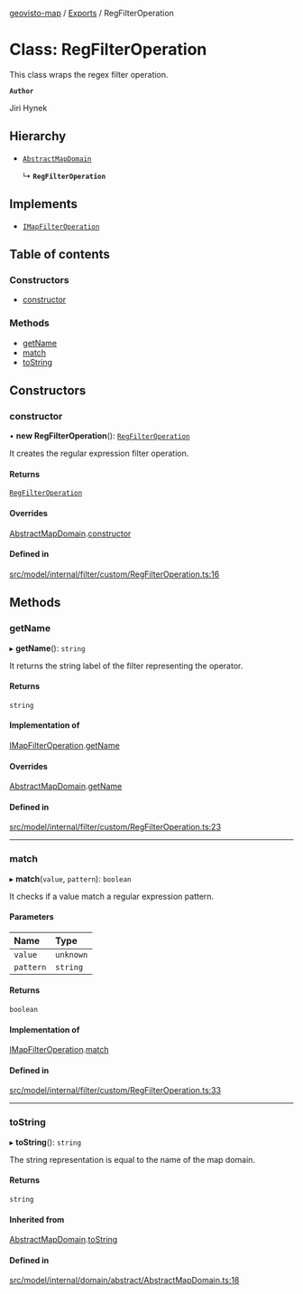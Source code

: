 [geovisto-map](../README.md) / [Exports](../modules.md) / RegFilterOperation

# Class: RegFilterOperation

This class wraps the regex filter operation.

**`Author`**

Jiri Hynek

## Hierarchy

- [`AbstractMapDomain`](AbstractMapDomain.md)

  ↳ **`RegFilterOperation`**

## Implements

- [`IMapFilterOperation`](../interfaces/IMapFilterOperation.md)

## Table of contents

### Constructors

- [constructor](RegFilterOperation.md#constructor)

### Methods

- [getName](RegFilterOperation.md#getname)
- [match](RegFilterOperation.md#match)
- [toString](RegFilterOperation.md#tostring)

## Constructors

### constructor

• **new RegFilterOperation**(): [`RegFilterOperation`](RegFilterOperation.md)

It creates the regular expression filter operation.

#### Returns

[`RegFilterOperation`](RegFilterOperation.md)

#### Overrides

[AbstractMapDomain](AbstractMapDomain.md).[constructor](AbstractMapDomain.md#constructor)

#### Defined in

[src/model/internal/filter/custom/RegFilterOperation.ts:16](https://github.com/geovisto/geovisto-map/blob/e22d774889dbc28cc1ec62933ecf6bab6690f172/src/model/internal/filter/custom/RegFilterOperation.ts#L16)

## Methods

### getName

▸ **getName**(): `string`

It returns the string label of the filter representing the operator.

#### Returns

`string`

#### Implementation of

[IMapFilterOperation](../interfaces/IMapFilterOperation.md).[getName](../interfaces/IMapFilterOperation.md#getname)

#### Overrides

[AbstractMapDomain](AbstractMapDomain.md).[getName](AbstractMapDomain.md#getname)

#### Defined in

[src/model/internal/filter/custom/RegFilterOperation.ts:23](https://github.com/geovisto/geovisto-map/blob/e22d774889dbc28cc1ec62933ecf6bab6690f172/src/model/internal/filter/custom/RegFilterOperation.ts#L23)

___

### match

▸ **match**(`value`, `pattern`): `boolean`

It checks if a value match a regular expression pattern.

#### Parameters

| Name | Type |
| :------ | :------ |
| `value` | `unknown` |
| `pattern` | `string` |

#### Returns

`boolean`

#### Implementation of

[IMapFilterOperation](../interfaces/IMapFilterOperation.md).[match](../interfaces/IMapFilterOperation.md#match)

#### Defined in

[src/model/internal/filter/custom/RegFilterOperation.ts:33](https://github.com/geovisto/geovisto-map/blob/e22d774889dbc28cc1ec62933ecf6bab6690f172/src/model/internal/filter/custom/RegFilterOperation.ts#L33)

___

### toString

▸ **toString**(): `string`

The string representation is equal to the name of the map domain.

#### Returns

`string`

#### Inherited from

[AbstractMapDomain](AbstractMapDomain.md).[toString](AbstractMapDomain.md#tostring)

#### Defined in

[src/model/internal/domain/abstract/AbstractMapDomain.ts:18](https://github.com/geovisto/geovisto-map/blob/e22d774889dbc28cc1ec62933ecf6bab6690f172/src/model/internal/domain/abstract/AbstractMapDomain.ts#L18)
